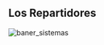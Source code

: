 ## Los Repartidores


![baner_sistemas](https://github.com/juananre/INTERACTIVOS_2_REPARTIDOR/assets/78058130/f0658bf7-619f-4dbc-8c07-b496cb326d18)

